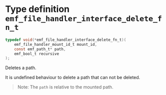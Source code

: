 # Type definition `emf_file_handler_interface_delete_fn_t`

```c
typedef void(*emf_file_handler_interface_delete_fn_t)(
    emf_file_handler_mount_id_t mount_id,
    const emf_path_t* path,
    emf_bool_t recursive
);
```

Deletes a path.

It is undefined behaviour to delete a path that can not be deleted.

> Note: The `path` is relative to the mounted path.
